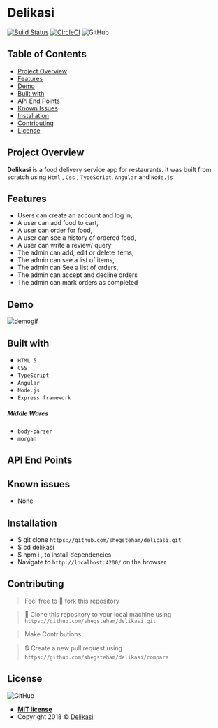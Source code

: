 # Delikasi

[![Build Status](https://travis-ci.org/shegsteham/delikasi.svg?branch=develop)](https://travis-ci.org/shegsteham/delikasi)   [![CircleCI](https://circleci.com/gh/shegsteham/delikasi/tree/develop.svg?style=svg)](https://circleci.com/gh/shegsteham/delikasi/tree/develop)  ![GitHub](https://img.shields.io/github/license/mashape/apistatus.svg)

## Table of Contents

* [Project Overview](#Project-Overview)
* [Features](#Features)
* [Demo](#demo)
* [Built with](#built-with)
* [API End Points](#API-End-Points)
* [Known Issues](#Known-issues)
* [Installation](#Installation)
* [Contributing](#contributing)
* [License](#License)

## Project Overview
**Delikasi** is a food delivery service app for restaurants. it was built from scratch using `Html` , `Css` , `TypeScript`, `Angular` and `Node.js`

## Features

- Users can create an account and log in,
- A user can add food to cart,
- A user can order for food,
- A user can see a history of ordered food,
- A user can write a review/ query
- The admin can add, edit or delete items,
- The admin can see a list of items,
- The admin can See a list of orders,
- The admin can accept and decline orders
- The admin can mark orders as completed

## Demo
![demogif](https://user-images.githubusercontent.com/25525765/46247609-baa42400-c405-11e8-923f-3df54b87ca0e.gif)

## Built with
- `HTML 5`
- `CSS`
- `TypeScript`
- `Angular`
- `Node.js`
- `Express framework`

##### Middle Wares
- `body-parser`
- `morgan`

## API End Points


## Known issues
- None

## Installation

- $ git clone `https://github.com/shegsteham/delicasi.git`
- $ cd delikasi
- $ npm i , to install dependencies
- Navigate to `http://localhost:4200/` on the browser

## Contributing
>  Feel free to 🍴 fork this repository

>  👯 Clone this repository to your local machine using `https://github.com/shegsteham/delikasi.git`

> Make Contributions

> 🔃 Create a new pull request using `https://github.com/shegsteham/delikasi/compare`

## License
![GitHub](https://img.shields.io/github/license/mashape/apistatus.svg)

- **[MIT license]()**
- Copyright 2018 © <a href="https://delikasi.herokuapp.com/" target="_blank">Delikasi</a>
